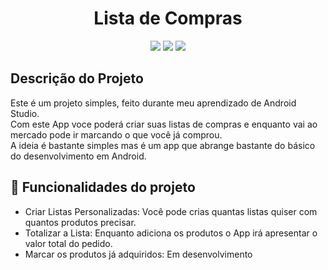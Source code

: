 <h1 align="center"> Lista de Compras </h1>
<p align="center">
<img src="https://user-images.githubusercontent.com/99930836/182441299-87df9b36-83fa-4a55-9adc-bbbf1b47ac3b.PNG"/>
<img src="https://user-images.githubusercontent.com/99930836/182445031-a76afa51-9075-4095-a0d6-297c3c2b0923.PNG"/>
<img src="https://user-images.githubusercontent.com/99930836/182445013-e7acc2d8-2fa0-441e-903f-a7352face636.PNG"/>
</p>
<h2>Descrição do Projeto</h2>
Este é um projeto simples, feito durante meu aprendizado de Android Studio.<br>
Com este App voce poderá criar suas listas de compras e enquanto vai ao mercado pode ir marcando o que você já comprou.<br>
A ideia é bastante simples mas é um app que abrange bastante do básico do desenvolvimento em Android.<br>


## :hammer: Funcionalidades do projeto

- Criar Listas Personalizadas: Você pode crias quantas listas quiser com quantos produtos precisar.
- Totalizar a Lista: Enquanto adiciona os produtos o App irá apresentar o valor total do pedido.
- Marcar os produtos já adquiridos: Em desenvolvimento
